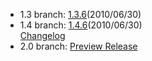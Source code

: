 - 1.3 branch: [1.3.6](http://www.symfony-project.org/installation)(2010/06/30)
- 1.4 branch: [1.4.6](http://www.symfony-project.org/installation)(2010/06/30)<br />
  [Changelog](/changelog/1_4)
- 2.0 branch: [Preview Release](http://symfony-reloaded.org/code)
